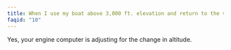 ```yaml
---
title: When I use my boat above 3,000 ft. elevation and return to the valley, my engine sometimes runs rough when I first start it. Is this normal?
faqid: "10"
---
```

Yes, your engine computer is adjusting for the change in altitude.
